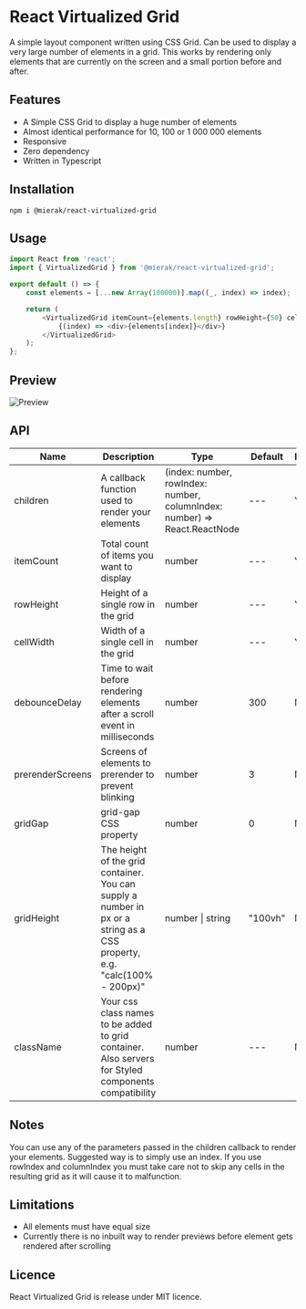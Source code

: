 # React Virtualized Grid

A simple layout component written using CSS Grid. Can be used to display a very large number of elements in a grid. This works by rendering only elements that are currently on the screen and a small portion before and after.

## Features

- A Simple CSS Grid to display a huge number of elements
- Almost identical performance for 10, 100 or 1 000 000 elements
- Responsive
- Zero dependency
- Written in Typescript

## Installation

```
npm i @mierak/react-virtualized-grid
```

## Usage

```js
import React from 'react';
import { VirtualizedGrid } from '@mierak/react-virtualized-grid';

export default () => {
	const elements = [...new Array(100000)].map((_, index) => index);

	return (
		<VirtualizedGrid itemCount={elements.length} rowHeight={50} cellWidth={100} gridHeight={300}>
			{(index) => <div>{elements[index]}</div>}
		</VirtualizedGrid>
	);
};
```

## Preview

![Preview](https://i.imgur.com/ZxAERje.gif 'Component preview')

## API

| Name             | Description                                                                                                              | Type                                                                      | Default | Required? |
| ---------------- | ------------------------------------------------------------------------------------------------------------------------ | ------------------------------------------------------------------------- | ------- | --------- |
| children         | A callback function used to render your elements                                                                         | (index: number, rowIndex: number, columnIndex: number) => React.ReactNode | ---     | Yes       |
| itemCount        | Total count of items you want to display                                                                                 | number                                                                    | ---     | Yes       |
| rowHeight        | Height of a single row in the grid                                                                                       | number                                                                    | ---     | Yes       |
| cellWidth        | Width of a single cell in the grid                                                                                       | number                                                                    | ---     | Yes       |
| debounceDelay    | Time to wait before rendering elements after a scroll event in milliseconds                                              | number                                                                    | 300     | No        |
| prerenderScreens | Screens of elements to prerender to prevent blinking                                                                     | number                                                                    | 3       | No        |
| gridGap          | grid-gap CSS property                                                                                                    | number                                                                    | 0       | No        |
| gridHeight       | The height of the grid container. You can supply a number in px or a string as a CSS property, e.g. "calc(100% - 200px)" | number \| string                                                          | "100vh" | No        |
| className        | Your css class names to be added to grid container. Also servers for Styled components compatibility                     | number                                                                    | ---     | No        |

## Notes

You can use any of the parameters passed in the children callback to render your elements. Suggested way is to simply use an index. If you use rowIndex and columnIndex you must take care not to skip any cells in the resulting grid as it will cause it to malfunction.

## Limitations

- All elements must have equal size
- Currently there is no inbuilt way to render previews before element gets rendered after scrolling

## Licence

React Virtualized Grid is release under MIT licence.
